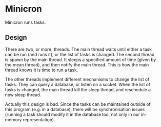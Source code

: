 # Minicron

Minicron runs tasks.

## Design

There are two, or more, threads. The main thread waits until either a task can
be run (and runs it), or the list of tasks is changed. The second thread is
spawn by the main thread. It sleeps a specified amount of time (given by the
mean thread), and then notify the main thread. This is how the main thread
knows it is time to run a task.

The other threads implement different mechanisms to change the list of tasks.
They can query a database, or listen on a socket. When the list of tasks is
changed, the main thread kill the sleep thread, and reschedule a new sleep
thread.

Actually this design is bad. Since the tasks can be maintained outside of this
program (e.g. in a database), there will be synchronisation issues (running a
task should modify it in the database too, not only in our in-memory
representation).
